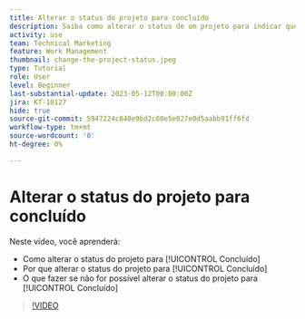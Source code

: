```yaml
---
title: Alterar o status do projeto para concluído
description: Saiba como alterar o status de um projeto para indicar que o trabalho foi concluído.
activity: use
team: Technical Marketing
feature: Work Management
thumbnail: change-the-project-status.jpeg
type: Tutorial
role: User
level: Beginner
last-substantial-update: 2023-05-12T00:00:00Z
jira: KT-10127
hide: true
source-git-commit: 5947224c840e9bd2c80e5e027e0d5aabb91ff6fd
workflow-type: tm+mt
source-wordcount: '0'
ht-degree: 0%

---
```


# Alterar o status do projeto para concluído

Neste vídeo, você aprenderá:

* Como alterar o status do projeto para [!UICONTROL Concluído]
* Por que alterar o status do projeto para [!UICONTROL Concluído]
* O que fazer se não for possível alterar o status do projeto para [!UICONTROL Concluído]

>[!VIDEO](https://video.tv.adobe.com/v/3419336/?quality=12&learn=on)
